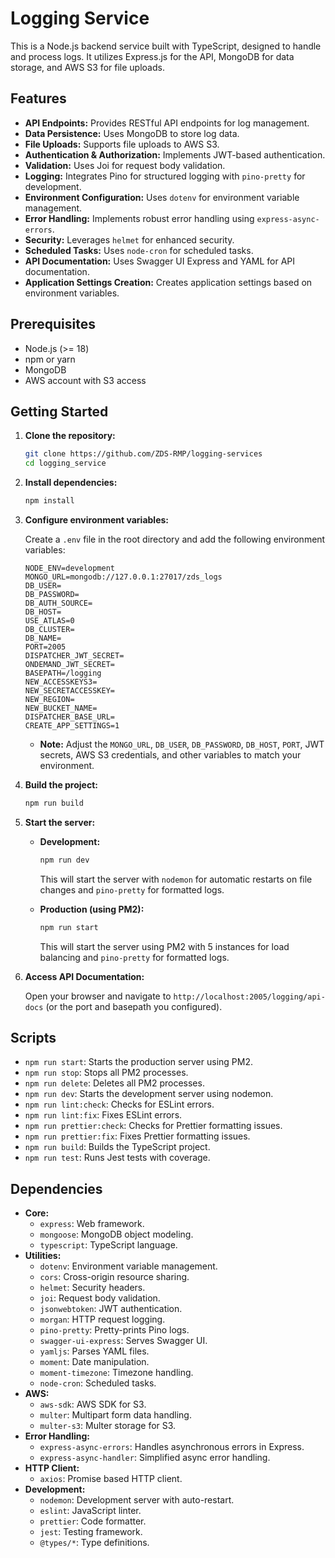 # Logging Service

This is a Node.js backend service built with TypeScript, designed to handle and process logs. It utilizes Express.js for the API, MongoDB for data storage, and AWS S3 for file uploads.

## Features

- **API Endpoints:** Provides RESTful API endpoints for log management.
- **Data Persistence:** Uses MongoDB to store log data.
- **File Uploads:** Supports file uploads to AWS S3.
- **Authentication & Authorization:** Implements JWT-based authentication.
- **Validation:** Uses Joi for request body validation.
- **Logging:** Integrates Pino for structured logging with `pino-pretty` for development.
- **Environment Configuration:** Uses `dotenv` for environment variable management.
- **Error Handling:** Implements robust error handling using `express-async-errors`.
- **Security:** Leverages `helmet` for enhanced security.
- **Scheduled Tasks:** Uses `node-cron` for scheduled tasks.
- **API Documentation:** Uses Swagger UI Express and YAML for API documentation.
- **Application Settings Creation:** Creates application settings based on environment variables.

## Prerequisites

- Node.js (>= 18)
- npm or yarn
- MongoDB
- AWS account with S3 access

## Getting Started

1.  **Clone the repository:**

    ```bash
    git clone https://github.com/ZDS-RMP/logging-services
    cd logging_service
    ```

2.  **Install dependencies:**

    ```bash
    npm install
    ```

3.  **Configure environment variables:**

    Create a `.env` file in the root directory and add the following environment variables:

    ```
    NODE_ENV=development
    MONGO_URL=mongodb://127.0.0.1:27017/zds_logs
    DB_USER=
    DB_PASSWORD=
    DB_AUTH_SOURCE=
    DB_HOST=
    USE_ATLAS=0
    DB_CLUSTER=
    DB_NAME=
    PORT=2005
    DISPATCHER_JWT_SECRET=
    ONDEMAND_JWT_SECRET=
    BASEPATH=/logging
    NEW_ACCESSKEYS3=
    NEW_SECRETACCESSKEY=
    NEW_REGION=
    NEW_BUCKET_NAME=
    DISPATCHER_BASE_URL=
    CREATE_APP_SETTINGS=1
    ```

    - **Note:** Adjust the `MONGO_URL`, `DB_USER`, `DB_PASSWORD`, `DB_HOST`, `PORT`, JWT secrets, AWS S3 credentials, and other variables to match your environment.

4.  **Build the project:**

    ```bash
    npm run build
    ```

5.  **Start the server:**

    - **Development:**

      ```bash
      npm run dev
      ```

      This will start the server with `nodemon` for automatic restarts on file changes and `pino-pretty` for formatted logs.

    - **Production (using PM2):**

      ```bash
      npm run start
      ```

      This will start the server using PM2 with 5 instances for load balancing and `pino-pretty` for formatted logs.

6.  **Access API Documentation:**

    Open your browser and navigate to `http://localhost:2005/logging/api-docs` (or the port and basepath you configured).

## Scripts

- `npm run start`: Starts the production server using PM2.
- `npm run stop`: Stops all PM2 processes.
- `npm run delete`: Deletes all PM2 processes.
- `npm run dev`: Starts the development server using nodemon.
- `npm run lint:check`: Checks for ESLint errors.
- `npm run lint:fix`: Fixes ESLint errors.
- `npm run prettier:check`: Checks for Prettier formatting issues.
- `npm run prettier:fix`: Fixes Prettier formatting issues.
- `npm run build`: Builds the TypeScript project.
- `npm run test`: Runs Jest tests with coverage.

## Dependencies

- **Core:**
  - `express`: Web framework.
  - `mongoose`: MongoDB object modeling.
  - `typescript`: TypeScript language.
- **Utilities:**
  - `dotenv`: Environment variable management.
  - `cors`: Cross-origin resource sharing.
  - `helmet`: Security headers.
  - `joi`: Request body validation.
  - `jsonwebtoken`: JWT authentication.
  - `morgan`: HTTP request logging.
  - `pino-pretty`: Pretty-prints Pino logs.
  - `swagger-ui-express`: Serves Swagger UI.
  - `yamljs`: Parses YAML files.
  - `moment`: Date manipulation.
  - `moment-timezone`: Timezone handling.
  - `node-cron`: Scheduled tasks.
- **AWS:**
  - `aws-sdk`: AWS SDK for S3.
  - `multer`: Multipart form data handling.
  - `multer-s3`: Multer storage for S3.
- **Error Handling:**
  - `express-async-errors`: Handles asynchronous errors in Express.
  - `express-async-handler`: Simplified async error handling.
- **HTTP Client:**
  - `axios`: Promise based HTTP client.
- **Development:**
  - `nodemon`: Development server with auto-restart.
  - `eslint`: JavaScript linter.
  - `prettier`: Code formatter.
  - `jest`: Testing framework.
  - `@types/*`: Type definitions.
